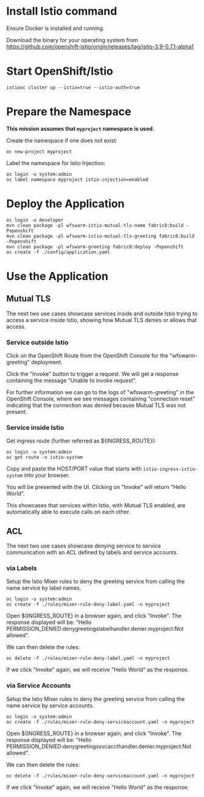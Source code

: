 # Install Istio command

Ensure Docker is installed and running.

Download the binary for your operating system from https://github.com/openshift-istio/origin/releases/tag/istio-3.9-0.7.1-alpha1

# Start OpenShift/Istio

```
istiooc cluster up --istio=true --istio-auth=true
```

# Prepare the Namespace

**This mission assumes that `myproject` namespace is used.**

Create the namespace if one does not exist:
```
oc new-project myproject
```

Label the namespace for Istio Injection:
```
oc login -u system:admin
oc label namespace myproject istio-injection=enabled
```

# Deploy the Application

```
oc login -u developer
mvn clean package -pl wfswarm-istio-mutual-tls-name fabric8:build -Popenshift
mvn clean package -pl wfswarm-istio-mutual-tls-greeting fabric8:build -Popenshift
mvn clean package -pl wfswarm-greeting fabric8:deploy -Popenshift
oc create -f ./config/application.yaml
```

# Use the Application

## Mutual TLS

The next two use cases showcase services inside and outside Istio trying to access a service inside Istio,
showing how Mutual TLS denies or allows that access.

### Service outside Istio

Click on the OpenShift Route from the OpenShift Console for the "wfswarm-greeting" deployment.

Click the "Invoke" button to trigger a request.
We will get a response containing the message "Unable to invoke request".

For further information we can go to the logs of "wfswarm-greeting" in the OpenShift Console,
where we see messages containing "connection reset" indicating that the connection was denied because Mutual TLS was not present.

### Service inside Istio

Get ingress route (further referred as ${INGRESS_ROUTE}):

```
oc login -u system:admin
oc get route -n istio-system
```

Copy and paste the HOST/PORT value that starts with `istio-ingress-istio-system` into your browser.

You will be presented with the UI. Clicking on "Invoke" will return "Hello World".

This showcases that services within Istio, with Mutual TLS enabled,
are automatically able to execute calls on each other.

## ACL

The next two use cases showcase denying service to service communication with an ACL defined by labels and service accounts.

### via Labels

Setup the Istio Mixer rules to deny the greeting service from calling the name service by label names.

```
oc login -u system:admin
oc create -f ./rules/mixer-rule-deny-label.yaml -n myproject
```

Open ${INGRESS_ROUTE} in a browser again, and click "Invoke".
The response displayed will be: "Hello PERMISSION_DENIED:denygreetingslabelhandler.denier.myproject:Not allowed".

We can then delete the rules:

```
oc delete -f ./rules/mixer-rule-deny-label.yaml -n myproject
```

If we click "Invoke" again, we will receive "Hello World" as the response.

### via Service Accounts

Setup the Istio Mixer rules to deny the greeting service from calling the name service by service accounts.

```
oc login -u system:admin
oc create -f ./rules/mixer-rule-deny-serviceaccount.yaml -n myproject
```

Open ${INGRESS_ROUTE} in a browser again, and click "Invoke".
The response displayed will be: "Hello PERMISSION_DENIED:denygreetingssvcaccthandler.denier.myproject:Not allowed".

We can then delete the rules:

```
oc delete -f ./rules/mixer-rule-deny-serviceaccount.yaml -n myproject
```

If we click "Invoke" again, we will receive "Hello World" as the response.
